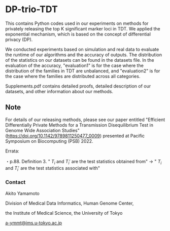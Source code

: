 # DP-trio-TDT
This contains Python codes used in our experiments on methods for privately releasing the top K significant marker loci in TDT. 
We applied the exponential mechanism, which is based on the concept of differential privacy (DP). 

We conducted experiments based on simulation and real data to evaluate the runtime of our algorithms and the accuracy of outputs. 
The distribution of the statistics on our datasets can be found in the datasets file. 
In the evaluation of the accuracy, "evaluation1" is for the case where the distribution of the families in TDT are unbalanced, 
and "evaluation2" is for the case where the families are distributed across all categories. 

Supplements.pdf contains detailed proofs, detailed description of our datasets, and other information about our methods.

## Note
For details of our releasing methods, please see our paper entitled "Efficient Differentially Private Methods for a Transmission Disequilibrium Test in Genome Wide Association Studies" (https://doi.org/10.1142/9789811250477_0009) presented at Pacific Symposium on Biocomputing (PSB) 2022.

Errata:

・p.88. Definition 3. " $T_i$ and $T_i'$ are the test statistics obtained from" → " $T_i$ and $T_i'$ are the test statistics associated with"

### Contact
Akito Yamamoto

Division of Medical Data Informatics, Human Genome Center,

the Institute of Medical Science, the University of Tokyo

a-ymmt@ims.u-tokyo.ac.jp
